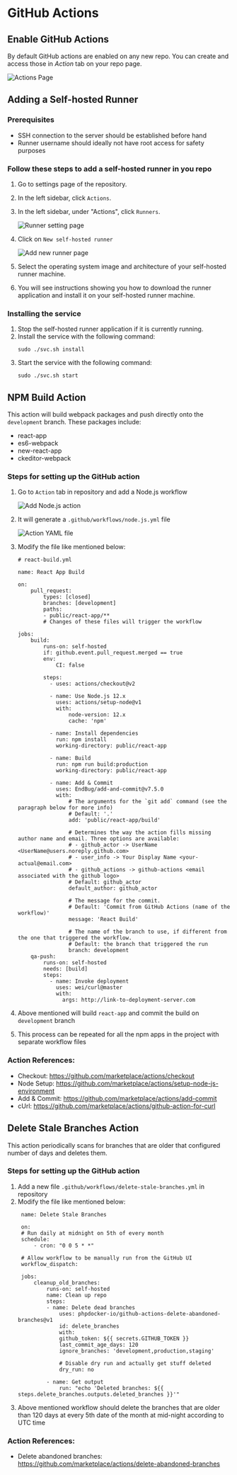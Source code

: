 # GitHub Actions

## Enable GitHub Actions

By default GitHub actions are enabled on any new repo. You can create and access those in *Action* tab on your repo page.

![Actions Page](img/action.png "Actions Page")

## Adding a Self-hosted Runner

### Prerequisites 
* SSH connection to the server should be established before hand
* Runner username should ideally not have root access for safety purposes


### Follow these steps to add a self-hosted runner in you repo

1. Go to settings page of the repository.
2. In the left sidebar, click `Actions`.
3. In the left sidebar, under "Actions", click `Runners`.

    ![Runner setting page](img/runner1.png "Runner setting page")

4. Click on `New self-hosted runner`

    ![Add new runner page](img/runner2.png "Add new runner page")

5. Select the operating system image and architecture of your self-hosted runner machine.
6. You will see instructions showing you how to download the runner application and install it on your self-hosted runner machine.

### Installing the service

1. Stop the self-hosted runner application if it is currently running.
2. Install the service with the following command: 
    ```
    sudo ./svc.sh install
    ```
3. Start the service with the following command:
    ```
    sudo ./svc.sh start
    ```

## NPM Build Action

This action will build webpack packages and push directly onto the `development` branch. These packages include:
* react-app
* es6-webpack
* new-react-app
* ckeditor-webpack

### Steps for setting up the GitHub action

1. Go to `Action` tab in repository and add a Node.js workflow

    ![Add Node.js action](img/npm-action1.png "Add Node.js action")

2. It will generate a `.github/workflows/node.js.yml` file

    ![Action YAML file](img/npm-action2.png "Action YAML File")

3. Modify the file like mentioned below:
    ```
    # react-build.yml

    name: React App Build

    on:
        pull_request:
            types: [closed]
            branches: [development]
            paths:
            - public/react-app/**
            # Changes of these files will trigger the workflow

    jobs:
        build:
            runs-on: self-hosted
            if: github.event.pull_request.merged == true
            env:
                CI: false

            steps:
              - uses: actions/checkout@v2

              - name: Use Node.js 12.x
                uses: actions/setup-node@v1
                with:
                    node-version: 12.x
                    cache: 'npm'

              - name: Install dependencies
                run: npm install
                working-directory: public/react-app

              - name: Build
                run: npm run build:production
                working-directory: public/react-app

              - name: Add & Commit
                uses: EndBug/add-and-commit@v7.5.0
                with:
                    # The arguments for the `git add` command (see the paragraph below for more info)
                    # Default: '.'
                    add: 'public/react-app/build'

                    # Determines the way the action fills missing author name and email. Three options are available:
                    # - github_actor -> UserName <UserName@users.noreply.github.com>
                    # - user_info -> Your Display Name <your-actual@email.com>
                    # - github_actions -> github-actions <email associated with the github logo>
                    # Default: github_actor
                    default_author: github_actor

                    # The message for the commit.
                    # Default: 'Commit from GitHub Actions (name of the workflow)'
                    message: 'React Build'

                    # The name of the branch to use, if different from the one that triggered the workflow.
                    # Default: the branch that triggered the run
                    branch: development
        qa-push:
            runs-on: self-hosted
            needs: [build]
            steps:
              - name: Invoke deployment
                uses: wei/curl@master
                with:
                  args: http://link-to-deployment-server.com

    ```

4. Above mentioned will build `react-app` and commit the build on `development` branch
5. This process can be repeated for all the npm apps in the project with separate workflow files

### Action References:
* Checkout: https://github.com/marketplace/actions/checkout
* Node Setup: https://github.com/marketplace/actions/setup-node-js-environment
* Add & Commit: https://github.com/marketplace/actions/add-commit
* cUrl: https://github.com/marketplace/actions/github-action-for-curl

## Delete Stale Branches Action

This action periodically scans for branches that are older that configured number of days and deletes them.

### Steps for setting up the GitHub action

1. Add a new file `.github/workflows/delete-stale-branches.yml` in repository
2. Modify the file like mentioned below:
   ```  
    name: Delete Stale Branches

    on:
    # Run daily at midnight on 5th of every month
    schedule:
        - cron: "0 0 5 * *"

    # Allow workflow to be manually run from the GitHub UI
    workflow_dispatch:

    jobs:
        cleanup_old_branches:
            runs-on: self-hosted
            name: Clean up repo
            steps:
            - name: Delete dead branches
                uses: phpdocker-io/github-actions-delete-abandoned-branches@v1
                id: delete_branches
                with:
                github_token: ${{ secrets.GITHUB_TOKEN }}
                last_commit_age_days: 120
                ignore_branches: 'development,production,staging'

                # Disable dry run and actually get stuff deleted
                dry_run: no

            - name: Get output
                run: "echo 'Deleted branches: ${{ steps.delete_branches.outputs.deleted_branches }}'"
   ```
3. Above mentioned workflow should delete the branches that are older than 120 days at every 5th date of the month at mid-night according to UTC time

### Action References:
* Delete abandoned branches: https://github.com/marketplace/actions/delete-abandoned-branches
